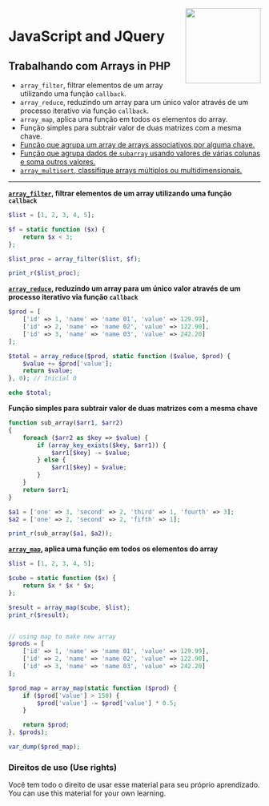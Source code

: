 <img src="https://i.ibb.co/M6nBBb0/mascote.png" align="right" width="150">

# JavaScript and JQuery

## Trabalhando com Arrays in PHP

- `array_filter`, filtrar elementos de um array utilizando uma função `callback`.
- `array_reduce`, reduzindo um array para um único valor através de um processo iterativo via função `callback`.
- `array_map`, aplica uma função em todos os elementos do array.
- Função simples para subtrair valor de duas matrizes com a mesma chave.
- [Função que agrupa um array de arrays associativos por alguma chave.](https://github.com/JoseMateusCamargo/php/blob/main/arrays-manipulating/group_array_associative_by_key.php)
- [Função que agrupa dados de `subarray` usando valores de várias colunas e soma outros valores.](https://github.com/JoseMateusCamargo/php/blob/main/arrays-manipulating/group_array_multiple_column.php)
- [`array_multisort`, classifique arrays múltiplos ou multidimensionais.](https://github.com/JoseMateusCamargo/php/blob/main/array-manipulating/array_multisort.php)

---

**[`array_filter`](https://www.php.net/manual/pt_BR/function.array-filter.php), filtrar elementos de um array utilizando
uma função `callback`**

```PHP
$list = [1, 2, 3, 4, 5];

$f = static function ($x) {
    return $x < 3;
};

$list_proc = array_filter($list, $f);

print_r($list_proc);
```

**[`array_reduce`](https://www.php.net/manual/pt_BR/function.array-reduce.php), reduzindo um array para um único valor
através de um processo iterativo via função `callback`**

```PHP
$prod = [
    ['id' => 1, 'name' => 'name 01', 'value' => 129.99],
    ['id' => 2, 'name' => 'name 02', 'value' => 122.90],
    ['id' => 3, 'name' => 'name 03', 'value' => 242.20]
];

$total = array_reduce($prod, static function ($value, $prod) {
    $value += $prod['value'];
    return $value;
}, 0); // Inicial 0

echo $total;
```

**Função simples para subtrair valor de duas matrizes com a mesma chave**

```PHP
function sub_array($arr1, $arr2)
{
    foreach ($arr2 as $key => $value) {
        if (array_key_exists($key, $arr1)) {
            $arr1[$key] -= $value;
        } else {
            $arr1[$key] = $value;
        }
    }
    return $arr1;
}

$a1 = ['one' => 3, 'second' => 2, 'third' => 1, 'fourth' => 3];
$a2 = ['one' => 2, 'second' => 2, 'fifth' => 1];

print_r(sub_array($a1, $a2));
```

**[`array_map`](https://www.php.net/manual/pt_BR/function.array-map.php), aplica uma função em todos os elementos do
array**

```PHP
$list = [1, 2, 3, 4, 5];

$cube = static function ($x) {
    return $x * $x * $x;
};

$result = array_map($cube, $list);
print_r($result);


// using map to make new array
$prods = [
    ['id' => 1, 'name' => 'name 01', 'value' => 129.99],
    ['id' => 2, 'name' => 'name 02', 'value' => 122.90],
    ['id' => 3, 'name' => 'name 03', 'value' => 242.20]
];

$prod_map = array_map(static function ($prod) {
    if ($prod['value'] > 150) {
        $prod['value'] -= $prod['value'] * 0.5;
    }

    return $prod;
}, $prods);

var_dump($prod_map);
```

### Direitos de uso (Use rights)

<p>
  Você tem todo o direito de usar esse material para seu próprio aprendizado.<br/>
  You can use this material for your own learning.
</p>